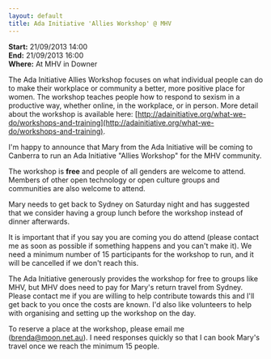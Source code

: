 ```yaml
---
layout: default
title: Ada Initiative 'Allies Workshop' @ MHV
---
```

**Start:** 21/09/2013 14:00<br>
**End:** 21/09/2013 16:00<br>
**Where:** At MHV in Downer

The Ada Initiative Allies Workshop focuses on what individual people can do to make their workplace or community a better, more positive place for women. The workshop teaches people how to respond to sexism in a productive way, whether online, in the workplace, or in person. More detail about the workshop is available here: [http://adainitiative.org/what-we-do/workshops-and-training](http://adainitiative.org/what-we-do/workshops-and-training). 

I'm happy to announce that Mary from the Ada Initiative will be coming to Canberra to run an Ada Initiative "Allies Workshop" for the MHV community.

The workshop is **free** and people of all genders are welcome to attend. Members of other open technology or open culture groups and communities are also welcome to attend.

Mary needs to get back to Sydney on Saturday night and has suggested that we consider having a group lunch before the workshop instead of dinner afterwards.

It is important that if you say you are coming you do attend (please contact me as soon as possible if something happens and you can't make it). We need a minimum number of 15 participants for the workshop to run, and it will be cancelled if we don't reach this.

The Ada Initiative generously provides the workshop for free to groups like MHV, but MHV does need to pay for Mary's return travel from Sydney. Please contact me if you are willing to help contribute towards this and I'll get back to you once the costs are known. I'd also like volunteers to help with organising and setting up the workshop on the day.

To reserve a place at the workshop, please email me ([brenda@moon.net.au](mailto:brenda@moon.net.au)). I need responses quickly so that I can book Mary's travel once we reach the minimum 15 people.